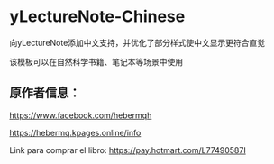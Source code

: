 # yLectureNote-Chinese

向yLectureNote添加中文支持，并优化了部分样式使中文显示更符合直觉

该模板可以在自然科学书籍、笔记本等场景中使用

## 原作者信息：

https://www.facebook.com/hebermqh

https://hebermq.kpages.online/info

Link para comprar el libro: https://pay.hotmart.com/L77490587I
